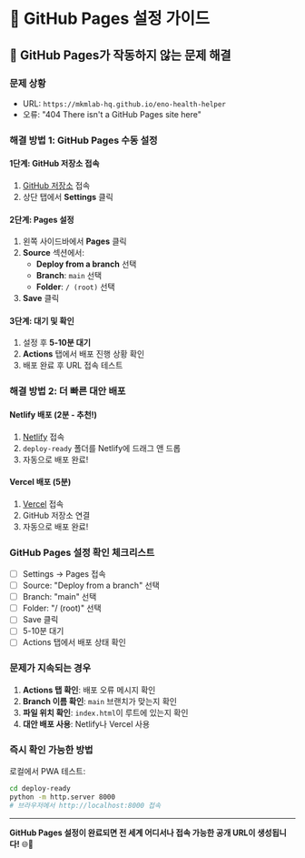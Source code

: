 # 🚀 GitHub Pages 설정 가이드

## 📱 **GitHub Pages가 작동하지 않는 문제 해결**

### **문제 상황**
- URL: `https://mkmlab-hq.github.io/eno-health-helper`
- 오류: "404 There isn't a GitHub Pages site here"

### **해결 방법 1: GitHub Pages 수동 설정**

#### **1단계: GitHub 저장소 접속**
1. [GitHub 저장소](https://github.com/mkmlab-hq/eno-health-helper) 접속
2. 상단 탭에서 **Settings** 클릭

#### **2단계: Pages 설정**
1. 왼쪽 사이드바에서 **Pages** 클릭
2. **Source** 섹션에서:
   - **Deploy from a branch** 선택
   - **Branch**: `main` 선택
   - **Folder**: `/ (root)` 선택
3. **Save** 클릭

#### **3단계: 대기 및 확인**
1. 설정 후 **5-10분 대기**
2. **Actions** 탭에서 배포 진행 상황 확인
3. 배포 완료 후 URL 접속 테스트

### **해결 방법 2: 더 빠른 대안 배포**

#### **Netlify 배포 (2분 - 추천!)**
1. [Netlify](https://netlify.com) 접속
2. `deploy-ready` 폴더를 Netlify에 드래그 앤 드롭
3. 자동으로 배포 완료!

#### **Vercel 배포 (5분)**
1. [Vercel](https://vercel.com) 접속
2. GitHub 저장소 연결
3. 자동으로 배포 완료!

### **GitHub Pages 설정 확인 체크리스트**

- [ ] Settings → Pages 접속
- [ ] Source: "Deploy from a branch" 선택
- [ ] Branch: "main" 선택
- [ ] Folder: "/ (root)" 선택
- [ ] Save 클릭
- [ ] 5-10분 대기
- [ ] Actions 탭에서 배포 상태 확인

### **문제가 지속되는 경우**

1. **Actions 탭 확인**: 배포 오류 메시지 확인
2. **Branch 이름 확인**: `main` 브랜치가 맞는지 확인
3. **파일 위치 확인**: `index.html`이 루트에 있는지 확인
4. **대안 배포 사용**: Netlify나 Vercel 사용

### **즉시 확인 가능한 방법**

로컬에서 PWA 테스트:
```bash
cd deploy-ready
python -m http.server 8000
# 브라우저에서 http://localhost:8000 접속
```

---

**GitHub Pages 설정이 완료되면 전 세계 어디서나 접속 가능한 공개 URL이 생성됩니다!** 🌐🚀 
